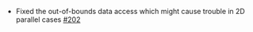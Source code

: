- Fixed the out-of-bounds data access which might cause trouble in 2D parallel cases [#202](https://github.com/precice/openfoam-adapter/issue/202)
